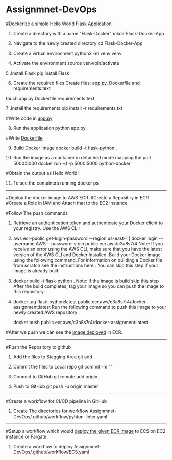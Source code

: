 # Assignmnet-DevOps

#Dockerize a simple Hello World Flask Application
1. Create a directory with a name "Flask-Docker"
mkdir Flask-Docker-App

2. Navigate to the newly created directory
cd Flask-Docker-App


3. Create a virtual environment
python3 -m venv venv

4. Activate the environment
source venv/bin/activate

5 .Install Flask
pip install Flask

6. Create the required files
Create files; app.py, Dockerfile and requirements.text

touch app.py Dockerfile requirements.text

7 .Install the requirements
pip install -r requirements.txt

#Write code in [app.py](https://github.com/SMUSADDIQH/Assignmnet-DevOps/blob/master/app.py)

8. Run the application
python app.py

#Write [Dockerfile](https://github.com/SMUSADDIQH/Assignmnet-DevOps/blob/master/Dockerfile)

9. Build Docker Image
docker build -t flask-python .

10. Run the image as a container in detached mode mapping the port 5000:5000
docker run -d -p 5000:5000 python-docker

#Obtain the output as Hello World!

11. To see the containers running
docker ps

------------------------------------------------------------------------------------------------------------------------------------------------------------------
#Deploy the docker image to AWS ECR.
#Create a Repositiry in ECR
#Create a Role in IAM and Attach that to the EC2 Instance

#Follow The push commands

1. Retrieve an authentication token and authenticate your Docker client to your registry.
   Use the AWS CLI:

2. aws ecr-public get-login-password --region us-east-1 | docker login --username AWS --password-stdin public.ecr.aws/c3a8s7r4
   Note: If you receive an error using the AWS CLI, make sure that you have the latest version of the AWS CLI and Docker installed.
   Build your Docker image using the following command. For information on building a Docker file from scratch see the instructions here . You can skip this step if your image is already built:

3. docker build -t flask-python .
   Note: If the image is build skip this step
   After the build completes, tag your image so you can push the image to this repository:

4. docker tag flask-python:latest public.ecr.aws/c3a8s7r4/docker-assignment:latest
   Run the following command to push this image to your newly created AWS repository:

   docker push public.ecr.aws/c3a8s7r4/docker-assignment:latest

#After we push we can see the [image deployed](https://gallery.ecr.aws/c3a8s7r4/docker-assignment) in ECR.

------------------------------------------------------------------------------------------------------------------------------------------------------------------
#Push the Repository to github

1. Add the files to Stagging Area
git add .

2. Commit the files to Local repo
git commit -m ""

3. Connect to GitHub
git remote add origin <URL>

4. Push to GitHub
git push -u origin master
  
------------------------------------------------------------------------------------------------------------------------------------------------------------------
#Create a workflow for CI/CD pipeline in GitHub
  
1. Create The directories for workflow
Assignmnet-DevOps/.github/workflow/pyhton-linter.yaml



------------------------------------------------------------------------------------------------------------------------------------------------------------------
#Setup a workflow which would [deploy the given ECR image](https://docs.github.com/en/actions/deployment/deploying-to-your-cloud-provider/deploying-to-amazon-elastic-container-service) to ECS on EC2 instance or Fargate.
  
1. Create a workflow to deploy
Assignmnet-DevOps/.github/workflow/ECS.yaml

